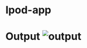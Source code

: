 # Ipod-app
# Output ![output](https://github.com/Uday207/Ipod-app/assets/57387357/77307c7c-a569-4a68-8595-6d71f1de9909)
